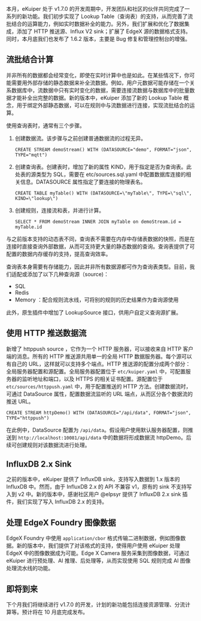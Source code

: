 本月，eKuiper 处于 v1.7.0 的开发周期中，开发团队和社区的伙伴共同完成了一系列的新功能。我们初步实现了 Lookup Table（查询表）的支持，从而完善了流批结合的运算能力，例如实时数据补全的能力。另外，我们扩展和优化了数据集成，添加了 HTTP 推送源、Influx V2 sink；扩展了 EdgeX 源的数据格式支持。同时，本月底我们也发布了 1.6.2 版本，主要是 Bug 修复和管理控制台的增强。

## 流批结合计算

并非所有的数据都会经常变化，即使在实时计算中也是如此。在某些情况下，你可能需要用外部存储的静态数据来补全流数据。例如，用户元数据可能存储在一个关系数据库中，流数据中只有实时变化的数据，需要连接流数据与数据库中的批量数据才能补全出完整的数据。新的版本中，eKuiper 添加了新的 Lookup Table 概念，用于绑定外部静态数据，可以在规则中与流数据进行连接，实现流批结合的运算。

使用查询表时，通常有三个步骤。

1. 创建数据流。该步骤与之前创建普通数据流的过程无异。

   `CREATE STREAM demoStream() WITH (DATASOURCE="demo", FORMAT="json", TYPE="mqtt")`

2. 创建查询表。创建表时，增加了新的属性 KIND，用于指定是否为查询表。此处表的源类型为 SQL，需要在 etc/sources.sql.yaml 中配置数据库连接的相关信息。DATASOURCE 属性指定了要连接的物理表名。

   `CREATE TABLE myTable() WITH (DATASOURCE=\"myTable\", TYPE=\"sql\", KIND=\"lookup\")`

3. 创建规则，连接流和表，并进行计算。

   `SELECT * FROM demoStream INNER JOIN myTable on demoStream.id = myTable.id`

与之前版本支持的动态表不同，查询表不需要在内存中存储表数据的快照，而是在连接时直接查询外部数据，从而可支持更大量的静态数据的查询。查询表提供了可配置的数据内存缓存的支持，提高查询效率。

查询表本身需要有存储能力，因此并非所有数据源都可作为查询表类型。目前，我们适配或添加了以下几种查询源（source)：

- SQL
- Redis
- Memory ：配合规则流水线，可将别的规则的历史结果作为查询源使用

此外，原生插件中增加了 LookupSource 接口，供用户自定义查询源扩展。

## 使用 HTTP 推送数据流

新增了 httppush source ，它作为一个 HTTP 服务器，可以接收来自 HTTP 客户端的消息。所有的 HTTP 推送源共用单一的全局 HTTP 数据服务器。每个源可以有自己的 URL，这样就可以支持多个端点。HTTP 推送源的配置分成两个部分：全局服务器配置和源配置。全局服务器配置位于 `etc/kuiper.yaml` 中，可配置服务器的监听地址和端口，以及 HTTPS 的相关证书配置。源配置位于 `etc/sources/httppush.yaml` 中，用于配置推送的 HTTP 方法。创建数据流时，可通过 DataSource 属性，配置数据流监听的 URL 端点，从而区分各个数据流的推送 URL。

```
CREATE STREAM httpDemo() WITH (DATASOURCE="/api/data", FORMAT="json", TYPE="httppush")
```

在此例中，DataSource 配置为 `/api/data`。假设用户使用默认服务器配置，则推送到 `http://localhost:10081/api/data` 中的数据将形成数据流 httpDemo。后续可创建规则对该数据流进行处理。

## InfluxDB 2.x Sink

之前的版本中，eKuiper 提供了 InfluxDB sink，支持写入数据到 1.x 版本的 InfluxDB 中。然而，由于 InfluxDB 2.x 的 API 不兼容 v1，原有的 sink 不支持写入到 v2 中。新的版本中，感谢社区用户 @elpsyr 提供了 InfluxDB 2.x sink 插件，我们实现了写入 InfluxDB 2.x 的支持。

## 处理 EdgeX Foundry 图像数据

EdgeX Foundry 中使用 `application/cbor` 格式传输二进制数据，例如图像数据。新的版本中，我们提供了对该格式的支持，使得用户使用 eKuiper 处理 EdgeX 中的图像数据成为可能。Edge X Camera 服务采集到图像数据，可通过 eKuiper 进行预处理、AI 推理、后处理等，从而实现使用 SQL 规则完成 AI 图像处理流水线的功能。

## 即将到来

下个月我们将继续进行 v1.7.0 的开发，计划的新功能包括连接资源管理、分流计算等。预计将在 10 月底完成发布。
